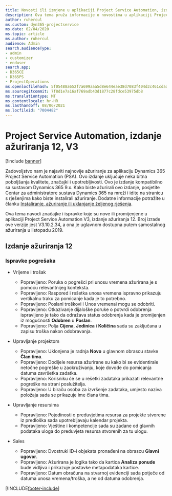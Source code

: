 ```yaml
---
title: Novosti ili izmjene u aplikaciji Project Service Automation, izdanje ažuriranja 12, V3
description: Ova tema pruža informacije o novostima u aplikaciji Project Service Automation, izdanje ažuriranja 12, V3.
author: ruhercul
ms.custom: dyn365-projectservice
ms.date: 02/04/2020
ms.topic: article
ms.author: ruhercul
audience: Admin
search.audienceType:
- admin
- customizer
- enduser
search.app:
- D365CE
- D365PS
- ProjectOperations
ms.openlocfilehash: 5f05488a652f7a699aaa5d8e644eae38d7083f404d3c461cdaabd1915b1a710a
ms.sourcegitcommit: 7f8d1e7a16af769adb43d1877c28fdce53975db8
ms.translationtype: MT
ms.contentlocale: hr-HR
ms.lasthandoff: 08/06/2021
ms.locfileid: "7004482"
---
```

# <a name="project-service-automation-update-release-12-v3"></a>Project Service Automation, izdanje ažuriranja 12, V3

[!include [banner](../includes/psa-now-project-operations.md)]

Zadovoljstvo nam je najaviti najnovije ažuriranje za aplikaciju Dynamics 365 Project Service Automation (PSA). Ovo izdanje uključuje neka bitna poboljšanja kvalitete, značajki i upotrebljivosti. Ovo je izdanje kompatibilno sa sustavom Dynamics 365 9.x. Kako biste ažurirali ovo izdanje, posjetite Centar za administratore sustava Dynamics 365 na mreži i idite na stranicu s rješenjima kako biste instalirali ažuriranje. Dodatne informacije potražite u članku [Instaliranje, ažuriranje ili uklanjanje željenog rješenja](/power-platform/admin/install-remove-preferred-solution).

Ova tema navodi značajke i ispravke koje su nove ili promijenjene u aplikaciji Project Service Automation V3, izdanje ažuriranja 12. Broj izrade ove verzije jest V3.10.2.34, a ona je uglavnom dostupna putem samostalnog ažuriranja u listopadu 2019.

## <a name="update-release-12"></a>Izdanje ažuriranja 12

### <a name="bug-fixes"></a>Ispravke pogrešaka

- Vrijeme i trošak

    - Popravljeno: Poruka o pogrešci pri unosu vremena ažurirana je s pomoću relevantnijeg konteksta.
    - Popravljeno: Raspored i rešetka unosa vremena ispravno prikazuju vertikalnu traku za pomicanje kada je to potrebno.
    - Popravljeno: Poslani troškovi i Unos vremenai mogu se odobriti.
    - Popravljeno: Otkazivanje dijaloške poruke o potvrdi odobrenja ispravljeno je tako da odražava status odobrenja kada je promijenjen iz mogućnosti **Odobren** u **Poslan**.
    - Popravljeno: Polja **Cijena**, **Jedinica** i **Količina** sada su zaključana u zapisu troška nakon odobravanja.

- Upravljanje projektom

    - Popravljeno: Uklonjena je radnja **Novo** u glavnom obrascu stavke **Član tima**.
    - Popravljeno: Dodijele resursa ažurirane su kako bi se evidentirale netočne pogreške u zaokruživanju, koje dovode do pomicanja datuma završetka zadatka.
    - Popravljeno: Korisniku će se u rešetki zadataka prikazati relevantne pogreške na strani poslužitelja.
    - Popravljeno: U biraču osoba za izvršenje zadataka, umjesto naziva položaja sada se prikazuje ime člana tima.

- Upravljanje resursima

    - Popravljeno: Pojedinosti o preduvjetima resursa za projekte stvorene iz predloška sada upotrebljavaju kalendar projekta.
    - Popravljeno: Vještine i kompetencije sada su zadane od glavnih podataka uloga do preduvjeta resursa stvorenih za tu ulogu.

- Sales

    - Popravljeno: Dvostruki ID-i objekata pronađeni na obrascu **Glavni ugovor**.
    - Popravljeno: Ažurirana je logika tako da kartica **Analiza ponude** bude vidljiva i prikazuje postavke metapodataka kartice.
    - Popravljeno: Datum obračuna na stvarnoj evidenciji sada potječe od datuma unosa vremena/troška, a ne od datuma odobrenja.


[!INCLUDE[footer-include](../includes/footer-banner.md)]